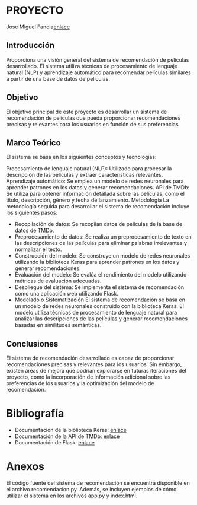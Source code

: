 # PROYECTO
 Jose Miguel Fanola[enlace](https://www.facebook.com/josemiguel.fanola?locale=es_LA)
## Introducción
 Proporciona una visión general del sistema de recomendación de películas desarrollado. El sistema utiliza técnicas de procesamiento de lenguaje natural (NLP) y aprendizaje automático para recomendar películas similares a partir de una base de datos de películas.

## Objetivo
 El objetivo principal de este proyecto es desarrollar un sistema de recomendación de películas que pueda proporcionar recomendaciones precisas y relevantes para los usuarios en función de sus preferencias.

## Marco Teórico
 El sistema se basa en los siguientes conceptos y tecnologías:

 Procesamiento de lenguaje natural (NLP): Utilizado para procesar la descripción de las películas y extraer características relevantes.
 Aprendizaje automático: Se emplea un modelo de redes neuronales para aprender patrones en los datos y generar recomendaciones.
 API de TMDb: Se utiliza para obtener información detallada sobre las películas, como el título, descripción, género y fecha de lanzamiento.
 Metodología
 La metodología seguida para desarrollar el sistema de recomendación incluye los siguientes pasos:

 - Recopilación de datos: Se recopilan datos de películas de la base de datos de TMDb.
 - Preprocesamiento de datos: Se realiza un preprocesamiento de texto en las descripciones de las películas para eliminar palabras irrelevantes y normalizar el texto.
 - Construcción del modelo: Se construye un modelo de redes neuronales utilizando la biblioteca Keras para aprender patrones en los datos y generar recomendaciones.
 - Evaluación del modelo: Se evalúa el rendimiento del modelo utilizando métricas de evaluación adecuadas.
 - Despliegue del sistema: Se implementa el sistema de recomendación como una aplicación web utilizando Flask.
 - Modelado o Sistematización
 El sistema de recomendación se basa en un modelo de redes neuronales construido con la biblioteca Keras. El modelo utiliza técnicas de procesamiento de lenguaje natural para analizar las descripciones de las películas y generar recomendaciones basadas en similitudes semánticas.

## Conclusiones
El sistema de recomendación desarrollado es capaz de proporcionar recomendaciones precisas y relevantes para los usuarios. Sin embargo, existen áreas de mejora que podrían explorarse en futuras iteraciones del proyecto, como la incorporación de información adicional sobre las preferencias de los usuarios y la optimización del modelo de recomendación.

# Bibliografía
- Documentación de la biblioteca Keras: [enlace](https://keras.io/)
- Documentación de la API de TMDb: [enlace](https://developers.themoviedb.org/3/getting-started/introduction)
- Documentación de Flask: [enlace](https://flask.palletsprojects.com/en/2.1.x/)

# Anexos
El código fuente del sistema de recomendación se encuentra disponible en el archivo recomendacion.py. Además, se incluyen ejemplos de cómo utilizar el sistema en los archivos app.py y index.html.